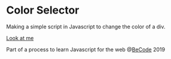 # Color Selector

Making a simple script in Javascript to change the color of a div.

[Look at me](https://scalajeremy.github.io/js-web-1-1/)

Part of a process to learn Javascript for the web @[BeCode](http://becode.org) 2019
